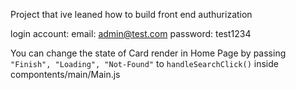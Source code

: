 Project that ive leaned how to build front end authurization 

login account:
email: admin@test.com
password: test1234

You can change the state of Card render in Home Page by passing ```"Finish", "Loading", "Not-Found"``` to ```handleSearchClick()``` inside compontents/main/Main.js

